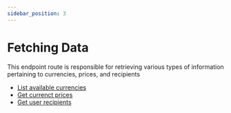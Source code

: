 ```yaml
---
sidebar_position: 3
---
```


# Fetching Data

This endpoint route is responsible for retrieving various types of information pertaining to currencies, prices, and recipients

- [List available currencies](/v2#tag/data/paths/~1v2~1data~1currency/get)
- [Get currenct prices](/v2#tag/data/paths/~1v2~1data~1price/get)
- [Get user recipients](/v2#tag/data/paths/~1v2~1data~1recipients/get)
